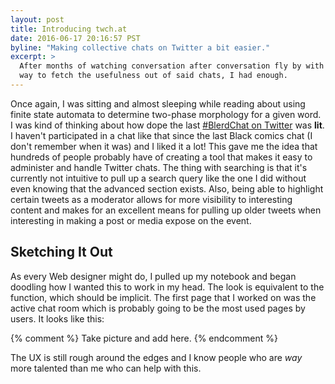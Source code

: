 ```yaml
---
layout: post
title: Introducing twch.at
date: 2016-06-17 20:16:57 PST
byline: "Making collective chats on Twitter a bit easier."
excerpt: >
  After months of watching conversation after conversation fly by with no real
  way to fetch the usefulness out of said chats, I had enough.
---
```


Once again, I was sitting and almost sleeping while reading about using finite
state automata to determine two-phase morphology for a given word. I was kind of
thinking about how dope the last [#BlerdChat on Twitter][1] was **lit**. I
haven't participated in a chat like that since the last Black comics chat (I
don't remember when it was) and I liked it a lot! This gave me the idea that
hundreds of people probably have of creating a tool that makes it easy to
administer and handle Twitter chats. The thing with searching is that it's
currently not intuitive to pull up a search query like the one I did without
even knowing that the advanced section exists. Also, being able to highlight
certain tweets as a moderator allows for more visibility to interesting content
and makes for an excellent means for pulling up older tweets when interesting in
making a post or media expose on the event.

## Sketching It Out

As every Web designer might do, I pulled up my notebook and began doodling how I
wanted this to work in my head. The look is equivalent to the function, which
should be implicit. The first page that I worked on was the active chat room
which is probably going to be the most used pages by users. It looks like this:

{% comment %} Take picture and add here. {% endcomment %}

The UX is still rough around the edges and I know people who are _way_ more
talented than me who can help with this.

[1]: https://twitter.com/search?q=%23BlerdChat%20since%3A2015-07-29%20until%3A2015-07-31&src=typd
